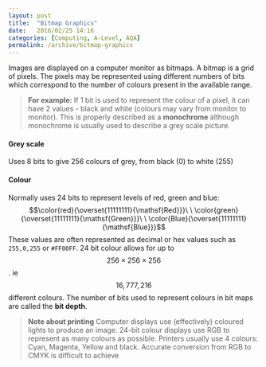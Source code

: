 ```yaml
---
layout: post
title:  "Bitmap Graphics"
date:   2016/02/25 14:16
categories: [Computing, A-Level, AQA]
permalink: /archive/bitmap-graphics
---
```


Images are displayed on a computer monitor as bitmaps. A bitmap is a grid of pixels. The pixels may be represented using different numbers of bits which correspond to the number of colours present in the available range.

> **For example:**
> If 1 bit is used to represent the colour of a pixel, it can have 2 values - black and white (colours may vary from monitor to monitor). This is properly described as a **monochrome** although monochrome is usually used to describe a grey scale picture. 

#### **Grey scale**

Uses 8 bits to give 256 colours of grey, from black (0) to white (255)

#### **Colour**

Normally uses 24 bits to represent levels of red, green and blue:
$$\color{red}{\overset{11111111}{\mathsf{Red}}}\ \ \color{green}{\overset{11111111}{\mathsf{Green}}}\ \ \color{Blue}{\overset{11111111}{\mathsf{Blue}}}$$
These values are often represented as decimal or hex values such as `255,0,255` or `#FF00FF`.
24 bit colour allows for up to $$256\times256\times256$$. ie $$16,777,216$$ different colours.
The number of bits used to represent colours in bit maps are called the **bit depth**. 

> **Note about printing**
> Computer displays use (effectively) coloured lights to produce an image. 24-bit colour displays use RGB to represent as many colours as possible. Printers usually use 4 colours: Cyan, Magenta, Yellow and black. Accurate conversion from RGB to CMYK is difficult to achieve 